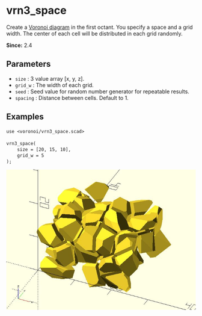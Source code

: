 # vrn3_space

Create a [Voronoi diagram](https://en.wikipedia.org/wiki/Voronoi_diagram) in the first octant. You specify a space and a grid width. The center of each cell will be distributed in each grid randomly.

**Since:** 2.4

## Parameters

- `size` : 3 value array [x, y, z].
- `grid_w` : The width of each grid. 
- `seed` : Seed value for random number generator for repeatable results.
- `spacing` : Distance between cells. Default to 1.

## Examples

    use <voronoi/vrn3_space.scad>

    vrn3_space(
        size = [20, 15, 10],
        grid_w = 5
    );

![vrn3_space](images/lib3x-vrn3_space-1.JPG)
